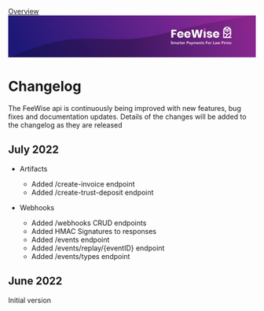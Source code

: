 [ Overview](./README.md)
![plot](./images/linkedin.png)

# Changelog
The FeeWise api is continuously being improved with new features, bug fixes and documentation updates. Details of the changes will be added to the changelog as they are released 

## July 2022

* Artifacts
  * Added /create-invoice endpoint
  * Added /create-trust-deposit endpoint

* Webhooks
  * Added /webhooks CRUD endpoints
  * Added HMAC Signatures to responses
  * Added /events endpoint
  * Added /events/replay/{eventID} endpoint
  * Added /events/types endpoint

## June 2022
Initial version
